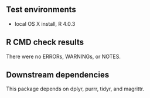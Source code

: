 ## Test environments
* local OS X install, R 4.0.3

## R CMD check results
There were no ERRORs, WARNINGs, or NOTES. 

## Downstream dependencies
This package depends on dplyr, purrr, tidyr, and magrittr.